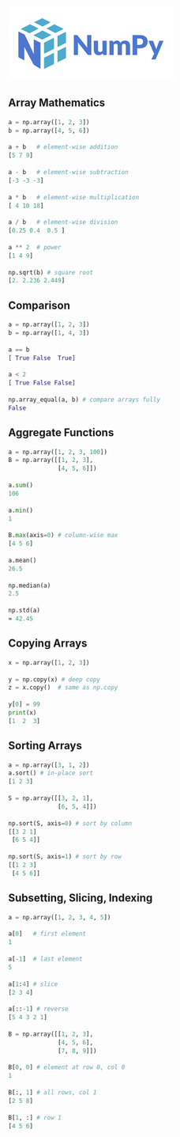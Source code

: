 
<img src="images/numpy1.png" />

## Array Mathematics

```python
a = np.array([1, 2, 3])
b = np.array([4, 5, 6])

a + b   # element-wise addition
[5 7 9]

a - b   # element-wise subtraction
[-3 -3 -3]

a * b   # element-wise multiplication
[ 4 10 18]

a / b   # element-wise division
[0.25 0.4  0.5 ]

a ** 2  # power
[1 4 9]

np.sqrt(b) # square root
[2. 2.236 2.449]
```

## Comparison

```python
a = np.array([1, 2, 3])
b = np.array([1, 4, 3])

a == b
[ True False  True]

a < 2
[ True False False]

np.array_equal(a, b) # compare arrays fully
False
```

## Aggregate Functions

```python
a = np.array([1, 2, 3, 100])
B = np.array([[1, 2, 3],
              [4, 5, 6]])

a.sum()
106

a.min()
1

B.max(axis=0) # column-wise max
[4 5 6]

a.mean()
26.5

np.median(a)
2.5

np.std(a)
≈ 42.45

```

## Copying Arrays

```python
x = np.array([1, 2, 3])

y = np.copy(x) # deep copy
z = x.copy()  # same as np.copy

y[0] = 99
print(x)
[1  2  3]   
```

## Sorting Arrays

```python
a = np.array([3, 1, 2])
a.sort() # in-place sort
[1 2 3]

S = np.array([[3, 2, 1],
              [6, 5, 4]])

np.sort(S, axis=0) # sort by column
[[3 2 1]
 [6 5 4]]

np.sort(S, axis=1) # sort by row
[[1 2 3]
 [4 5 6]]
```

## Subsetting, Slicing, Indexing

```python
a = np.array([1, 2, 3, 4, 5])

a[0]   # first element
1

a[-1]  # last element
5

a[1:4] # slice
[2 3 4]

a[::-1] # reverse
[5 4 3 2 1]

B = np.array([[1, 2, 3],
              [4, 5, 6],
              [7, 8, 9]])

B[0, 0] # element at row 0, col 0
1

B[:, 1] # all rows, col 1
[2 5 8]

B[1, :] # row 1
[4 5 6]
```
